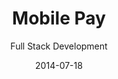 ---
title: Mobile Pay
subtitle: Full Stack Development
layout: default
modal-id: 5
date: 2014-07-18
img: mobilepay.png
thumbnail: mobilepay.png
alt: image-alt
project-date: June 2015 - April 2016
client: NCR
category: Full Stack Web Development
description: Supported and maintained the existing mobile pay code base.

---